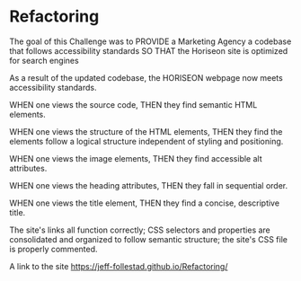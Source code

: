 # Refactoring
The goal of this Challenge was to PROVIDE a Marketing Agency a codebase that follows accessibility standards
SO THAT the Horiseon site is optimized for search engines

As a result of the updated codebase, the HORISEON webpage now meets accessibility standards.

WHEN one views the source code, THEN they find semantic HTML elements.

WHEN one views the structure of the HTML elements, THEN they find the elements follow a logical structure independent of styling and positioning.

WHEN one views the image elements, THEN they find accessible alt attributes.

WHEN one views the heading attributes, THEN they fall in sequential order.

WHEN one views the title element, THEN they find a concise, descriptive title.

The site's links all function correctly; CSS selectors and properties are consolidated and organized to follow semantic structure; the site's CSS file is properly commented.

A link to the site https://jeff-follestad.github.io/Refactoring/ 